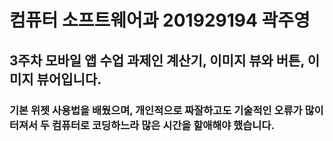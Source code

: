 # 컴퓨터 소프트웨어과 201929194 곽주영 
## 3주차 모바일 앱 수업 과제인 계산기, 이미지 뷰와 버튼, 이미지 뷰어입니다.
### 기본 위젯 사용법을 배웠으며, 개인적으로 짜잘하고도 기술적인 오류가 많이 터져서 두 컴퓨터로 코딩하느라 많은 시간을 할애해야 했습니다.
